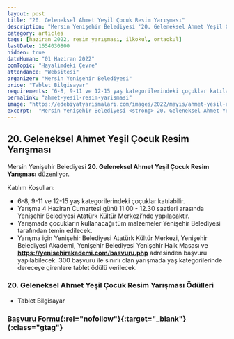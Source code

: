 ```yaml
---
layout: post
title: "20. Geleneksel Ahmet Yeşil Çocuk Resim Yarışması"
description: "Mersin Yenişehir Belediyesi '20. Geleneksel Ahmet Yeşil Çocuk Resim Yarışması' düzenliyor."
category: articles
tags: [haziran 2022, resim yarışması, ilkokul, ortaokul]
lastDate: 1654030800
hidden: true
dateHuman: "01 Haziran 2022"
comTopic: "Hayalimdeki Çevre"
attendance: "Websitesi"
organizer: "Mersin Yenişehir Belediyesi"
price: "Tablet Bilgisayar"
requirements: "6-8, 9-11 ve 12-15 yaş kategorilerindeki çoçuklar katılabilir."
permalink: "ahmet-yesil-resim-yarismasi"
image: "https://edebiyatyarismalari.com/images/2022/mayis/ahmet-yesil-resim-yarismasi.jpg"
excerpt:  "Mersin Yenişehir Belediyesi <strong> 20. Geleneksel Ahmet Yeşil Çocuk Resim Yarışması </strong> düzenliyor."
---
```


## 20. Geleneksel Ahmet Yeşil Çocuk Resim Yarışması
Mersin Yenişehir Belediyesi **20. Geleneksel Ahmet Yeşil Çocuk Resim Yarışması** düzenliyor.

Katılım Koşulları:
- 6-8, 9-11 ve 12-15 yaş kategorilerindeki çoçuklar katılabilir. 
- Yarışma 4 Haziran Cumartesi günü 11.00 - 12.30 saatleri arasında Yenişehir Belediyesi Atatürk Kültür Merkezi’nde yapılacaktır.
- Yarışmada çocukların kullanacağı tüm malzemeler Yenişehir Belediyesi tarafından temin edilecek.
- Yarışma için Yenişehir Belediyesi Atatürk Kültür Merkezi, Yenişehir Belediyesi Akademi, Yenişehir Belediyesi Yenişehir Halk Masası ve **https://yenisehirakademi.com/basvuru.php** adresinden başvuru yapılabilecek. 300 başvuru ile sınırlı olan yarışmada yaş kategorilerinde dereceye girenlere tablet ödülü verilecek.


### 20. Geleneksel Ahmet Yeşil Çocuk Resim Yarışması Ödülleri
- Tablet Bilgisayar


### [Başvuru Formu](https://yenisehirakademi.com/basvuru.php){:rel="nofollow"}{:target="_blank"}{:class="gtag"}